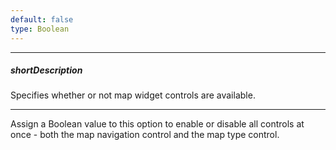 ```yaml
---
default: false
type: Boolean
---
```

---
##### shortDescription
Specifies whether or not map widget controls are available.

---
Assign a Boolean value to this option to enable or disable all controls at once - both the map navigation control and the map type control.